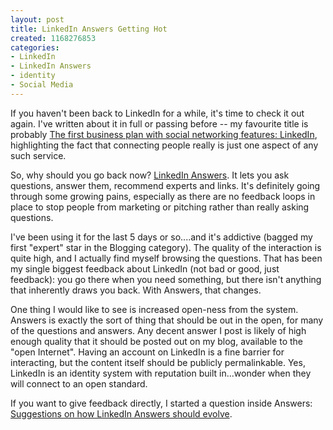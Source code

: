 ```yaml
--- 
layout: post
title: LinkedIn Answers Getting Hot
created: 1168276853
categories: 
- LinkedIn
- LinkedIn Answers
- identity
- Social Media
---
```

<p>If you haven&#39;t been back to LinkedIn for a while, it&#39;s time to check it out again. I&#39;ve written about it in full or passing before -- my favourite title is probably <a href="/node/1420">The first business plan with social networking features: LinkedIn</a>, highlighting the fact that connecting people really is just one aspect of any such service. </p><p>So, why should you go back now? <a href="http://www.linkedin.com/answers">LinkedIn Answers</a>. It lets you ask questions, answer them, recommend experts and links. It&#39;s definitely going through some growing pains, especially as there are no feedback loops in place to stop people from marketing or pitching rather than really asking questions.</p><p>I&#39;ve been using it for the last 5 days or so....and it&#39;s addictive (bagged my first &quot;expert&quot; star in the Blogging category). The quality of the interaction is quite high, and I actually find myself browsing the questions. That has been my single biggest feedback about LinkedIn (not bad or good, just feedback): you go there when you need something, but there isn&#39;t anything that inherently draws you back. With Answers, that changes.</p><p>One thing I would like to see is increased open-ness from the system. Answers is exactly the sort of thing that should be out in the open, for many of the questions and answers. Any decent answer I post is likely of high enough quality that it should be posted out on my blog, available to the &quot;open Internet&quot;. Having an account on LinkedIn is a fine barrier for interacting, but the content itself should be publicly permalinkable. Yes, LinkedIn is an identity system with reputation built in...wonder when they will connect to an open standard. </p>
<p>If you want to give feedback directly, I started a question inside Answers: <a href="http://www.linkedin.com/answers?viewQuestion=&questionID=7704&askerID=1746">Suggestions on how LinkedIn Answers should evolve</a>.</p>
<!--break-->
